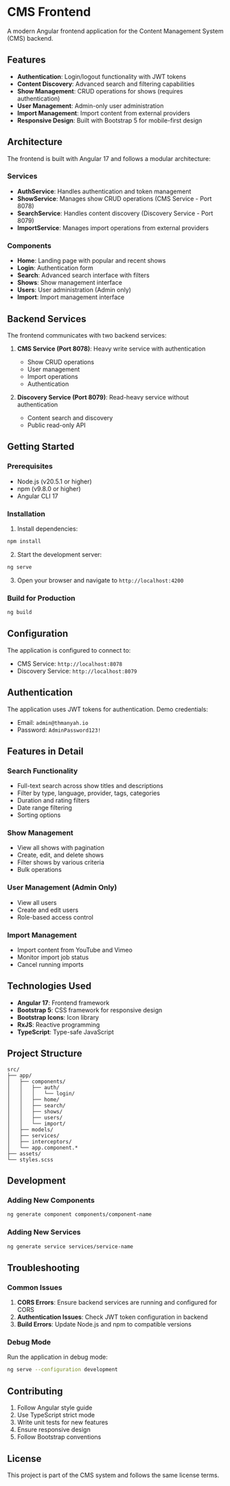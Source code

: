 # CMS Frontend

A modern Angular frontend application for the Content Management System (CMS) backend.

## Features

- **Authentication**: Login/logout functionality with JWT tokens
- **Content Discovery**: Advanced search and filtering capabilities
- **Show Management**: CRUD operations for shows (requires authentication)
- **User Management**: Admin-only user administration
- **Import Management**: Import content from external providers
- **Responsive Design**: Built with Bootstrap 5 for mobile-first design

## Architecture

The frontend is built with Angular 17 and follows a modular architecture:

### Services
- **AuthService**: Handles authentication and token management
- **ShowService**: Manages show CRUD operations (CMS Service - Port 8078)
- **SearchService**: Handles content discovery (Discovery Service - Port 8079)
- **ImportService**: Manages import operations from external providers

### Components
- **Home**: Landing page with popular and recent shows
- **Login**: Authentication form
- **Search**: Advanced search interface with filters
- **Shows**: Show management interface
- **Users**: User administration (Admin only)
- **Import**: Import management interface

## Backend Services

The frontend communicates with two backend services:

1. **CMS Service (Port 8078)**: Heavy write service with authentication
   - Show CRUD operations
   - User management
   - Import operations
   - Authentication

2. **Discovery Service (Port 8079)**: Read-heavy service without authentication
   - Content search and discovery
   - Public read-only API

## Getting Started

### Prerequisites

- Node.js (v20.5.1 or higher)
- npm (v9.8.0 or higher)
- Angular CLI 17

### Installation

1. Install dependencies:
```bash
npm install
```

2. Start the development server:
```bash
ng serve
```

3. Open your browser and navigate to `http://localhost:4200`

### Build for Production

```bash
ng build
```

## Configuration

The application is configured to connect to:
- CMS Service: `http://localhost:8078`
- Discovery Service: `http://localhost:8079`

## Authentication

The application uses JWT tokens for authentication. Demo credentials:
- Email: `admin@thmanyah.io`
- Password: `AdminPassword123!`

## Features in Detail

### Search Functionality
- Full-text search across show titles and descriptions
- Filter by type, language, provider, tags, categories
- Duration and rating filters
- Date range filtering
- Sorting options

### Show Management
- View all shows with pagination
- Create, edit, and delete shows
- Filter shows by various criteria
- Bulk operations

### User Management (Admin Only)
- View all users
- Create and edit users
- Role-based access control

### Import Management
- Import content from YouTube and Vimeo
- Monitor import job status
- Cancel running imports

## Technologies Used

- **Angular 17**: Frontend framework
- **Bootstrap 5**: CSS framework for responsive design
- **Bootstrap Icons**: Icon library
- **RxJS**: Reactive programming
- **TypeScript**: Type-safe JavaScript

## Project Structure

```
src/
├── app/
│   ├── components/
│   │   ├── auth/
│   │   │   └── login/
│   │   ├── home/
│   │   ├── search/
│   │   ├── shows/
│   │   ├── users/
│   │   └── import/
│   ├── models/
│   ├── services/
│   ├── interceptors/
│   └── app.component.*
├── assets/
└── styles.scss
```

## Development

### Adding New Components

```bash
ng generate component components/component-name
```

### Adding New Services

```bash
ng generate service services/service-name
```

## Troubleshooting

### Common Issues

1. **CORS Errors**: Ensure backend services are running and configured for CORS
2. **Authentication Issues**: Check JWT token configuration in backend
3. **Build Errors**: Update Node.js and npm to compatible versions

### Debug Mode

Run the application in debug mode:
```bash
ng serve --configuration development
```

## Contributing

1. Follow Angular style guide
2. Use TypeScript strict mode
3. Write unit tests for new features
4. Ensure responsive design
5. Follow Bootstrap conventions

## License

This project is part of the CMS system and follows the same license terms.
